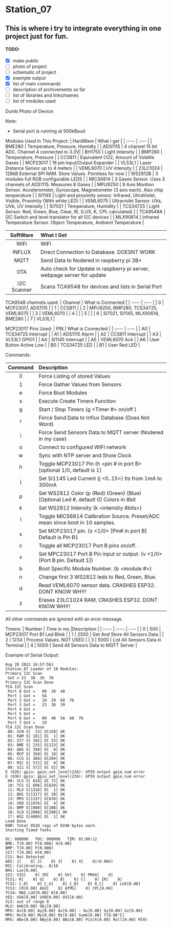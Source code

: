 # Station_07

## This is where i try to integrate everything in one project just for fun.

#### TODO:
- [X] make public
- [ ] photo of project
- [ ] schematic of project
- [X] exemple output
- [X] list of main commands
- [ ] description of archivements so far
- [ ] list of libraries and links/names
- [ ] list of modules used

Dumb Photo of Device:



Note:
- Serial port is running at 500kBaud


Modules Used In This Project:
| HardWare | What I get |
| :---: | :--- |
| BME280 | Temperature, Pressure, Humidty |
| ADS1115 | 4 channel 15 bit ADC. Channel 4 connected to 3.3V|
| BH1750 | Light Intensity |
| BMP280 | Temperature, Pressure |
| CCS811 | Equivalent CO2, Amount of Volatile Gases |
| MCP23017 | 16 pin Input/Output Expander |
| VL53L1 | Laser Distance Sensor up to 4 meters |
| VEML6070 | UV intensity |
| 23LC1024 | 128kB External SPI RAM. Store Values. Pointless for now |
| WS2812B | 3 modules full RGB configurable LEDS |
| MICS6814 | 3 Gases Sensor. Uses 3 channels of ADS1115. Measures 8 Gases |
| MPU9250 | 9 Axis Montion Sensor. Accelerometer, Gyroscope, Magnetometer (3 axis each). Also chip temperature |
| SI1145 | Light and proximity sensor. Infrared, UltraViolet, Visible, Proximity (With white LED) |
| VEML6075 | Ultraviolet Sensor. UVa, UVb, UV intensity |
| SI7021 | Temperature, Humidity  |
| TCS34725 | Light Sensor. Red, Green, Blue, Clear, IR, (LUX, K, CPL calculated) |
| TCA9548A | I2C Switch and level translator for all I2C devices |
| MLX90614 | Infrared Temperature Sensor. Object Temperature, Ambient Temperature |



| SoftWare | What I Get |
| :---: | :--- |
| WiFi | WiFi |
| INFLUX | Direct Connection to Database. DOESNT WORK |
| MQTT | Send Data to Nodered in raspberry pi 3B+ |
| OTA | Auto check for Update in raspberry pi server, webpage server for update |
| I2C Scanner | Scans TCA9548 for devices and lists in Serial Port |


TCA9548 channels used:
| Channel | What is Connected |
| :---: | :--- |
| 0 | MCP23017, ADS1115 |
| 1 | CCS811 |
| 2 | MPU9250, BMP280, TCS34725, VEML6075 |
| 3 | VEML6070 |
| 4 |  |
| 5 |  |
| 6 | SI7021, SI1145, MLX90614, BME280 |
| 7 | VL53L1 |


MCP23017 Pins Used:
| PIN | What is Connected |
| :---: | :--- |
| A0 | TCS34725 Interrupt |
| A1 | ADS1115 Alarm |
| A2 | CCS811 Interrupt |
| A3 | VL53L1 GPIO1 |
| A4 | SI1145 Interrupt |
| A5 | VEML6070 Ack |
| A6 | User Button Active Low |
| B0 | TCS34725 LED |
| B1 | User Red LED |


Commands:

| Command | Description |
| :---: | :--- |
| 0 | Force Listing of stored Values |
| 1 | Force Gather Values from Sensors |
| e | Force Boot Modules |
| s | Execute Create Timers Function |
| g | Start / Stop Timers (g <Timer #> on/off )|
| r | Force Send Data to Influx Database (Does Not Word) |
| i | Force Send Sensors Data to MQTT server (Nodered in my case) |
| o | Connect to configured WIFI network |
| w | Sync with NTP server and Show Clock |
| h | Toggle MCP23017 Pin (h <pin # in port B> [optional 1/0, default is 1] |
| j | Set Si1145 Led Current (j <0..15>) Its from 1mA to 300mA |
| p | Set WS2812 Color (p (Red) (Green) (Blue) [Optional Led #, default 0] Colors in 8bit |
| k | Set WS2812 Intensity (k <intensity 8bits>) |
| l | Toggle MICS6814 Calibration Source. Preset/ADC mean since boot in 10 samples. |
| x | Set MCP23017 pin. (x <1/0> [Pin# in port B] Default is Pin B1 |
| c | Toggle all MCP23017 Port B pins on/off. |
| v | Set MPC23017 Port B Pin input or output. (v <1/0> [Port B pin. Default 1]) |
| b | Boot Specific Module Number. (b <module #>) |
| n | Change first 3 WS2812 leds to Red, Green, Blue. |
| d | Read VEML6070 sensor data. CRASHES ESP32. DONT KNOW WHY! |
| z | Erases 23LC1024 RAM. CRASHES ESP32. DONT KNOW WHY! |

All other commands are ignored with an error message.

Timers:
| Number | Time in ms |Description |
| :---: | :---: | :--- |
| 0 | 500 | MCP23017 Port B1 Led Blink |
| 1 | 2500 | Get And Store All Sensors Data |
| 2 | 1234 | Process Values. NOT USED |
| 3 | 5000 | List All Sensors Data in Terminal |
| 4 | 5000 | Send All Sensors Data to MQTT Server |

Example of Serial Output:
```
Aug 28 2022 16:57:561
Station_07 Loader of 18 Modules:
Primary I2C Scan
 Got = 23  38  39  70  
Primary I2C Scan Done
TCA I2C Scan
 Port 0 Got =	00	20	48	
 Port 1 Got =	5A	
 Port 2 Got =	10	29	68	76	
 Port 3 Got =	23	38	39	
 Port 4 Got =	
 Port 5 Got =	
 Port 6 Got =	00	40	5A	60	76	
 Port 7 Got =	29	
TCA I2C Scan Done
 00: SCN S[  23] D[158] OK
 01: RAM S[ 181] D[  1] OK
 02: SI7 S[ 182] D[ 53] OK
 03: BME S[ 235] D[123] OK
 04: ADS S[ 358] D[  0] OK
 05: MCP S[ 358] D[ 10] OK
 06: CCS S[ 368] D[204] OK
 07: MIC S[ 572] D[  0] OK
 08: SI1 S[ 572] D[ 52] OK
E (626) gpio: gpio_set_level(226): GPIO output gpio_num error
E (636) gpio: gpio_set_level(226): GPIO output gpio_num error
 09: VL5 S[ 624] D[ 72] OK
 10: TCS S[ 696] D[620] OK
 11: MLX S[1316] D[  1] OK
 12: BH1 S[1317] D[ 20] OK
 13: MPU S[1337] D[639] OK
 14: VE0 S[1976] D[  4] OK
 15: BMP S[1980] D[108] OK
 16: VL0 S[2088] D[2001] OK
 17: WS2 S[4089] D[  1] OK
Load Done
RAM: Total 0528 regs of 0248 bytes each.
Starting Timed Tasks

OC: 000000   TOC: 000000   TIM: 01:00:12
BME: T[0.00] P[0.000] H[0.00] 
BMP: T[0.00] P[0.000]
SI7: T[0.00] H[0.00] 
CCS: Not Detected
ADS: 1[    0] 2[    0] 3[    0] 4[    0](0.00V)
MIC: Calibrating.. 0/10
BH1: Lux[0.00]
SI1: VIS[    0] IR[    0] UV[    0] PROX[    0]
TCS1: R[    0] G[    0] B[    0] C[    0] IR[    0]
TCS2: C_R[    0] C_G[    0] C_B[    0] R_C[    0] LUX[0.00]
TCS3: CR[0.00] AGX[    0] ATMS[    0] CPL[0.00]
TCS4: MAX_LUX[0.00] K[0.00]
VE5: UVA[0.00] UVB[0.00] UVI[0.00]
VL5: out of range 0
MLX: Amb[0.00] Obj[0.00]
MPU: Ax[0.00] Ay[0.00] Az[0.00] - Gx[0.00] Gy[0.00] Gz[0.00]
MPU: Mx[0.00] My[0.00] Mz[0.00] SumG[0.00] T[0.00'C]
MPU: ANx[0.00] ANy[0.00] ANz[0.00] Pitch[0.00] Roll[0.00] M[0]


```






